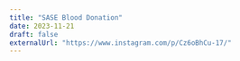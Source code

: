 ```yaml
---
title: "SASE Blood Donation"
date: 2023-11-21
draft: false
externalUrl: "https://www.instagram.com/p/Cz6oBhCu-17/"
---
```

